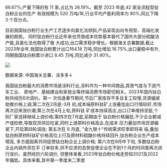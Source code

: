 66.67%;产量下降的有 11 家,占比为 26.19%。截至 2023 年底,42 家全流程型钛白粉企业的在产 有效规模为 520 万吨/年,行业平均产能利用率为 80%,同比下降 3 个百分点。

目前我国钛白粉行业生产工艺逐步向氯化法倾斜,产品呈现出向专用型、高端化发展的趋势。 同时钛白粉行业近年来也凭借成本优势基本替代了国外大部分硫酸法产能,且氯化法也取得了极 大成功,出口需求稳步增长。根据海关总署数据,截止2023年全年,我国钛白粉累计出口164.18 万吨,同比增加 16.75%,出口量稳中有升,同期我国钛白粉累计进口 8.45 万吨,同比减少 31.40%。

![](_page_0_Figure_2.jpeg)

数据来源: 中国海关总署、涂多多↓

我国钛白粉最大的消费市场是涂料行业,涂料作为一种中间商品,其景气度与下游汽车工业、 房地产、基础建设和家居业等终端消费市场密切相关。2023年国内钛白粉共经历6次调价。第一 次恰逢春节期间,节后厂家库存不多且复工较慢,货源偏紧助推价格上调;第二次在2月底-3月 初,成本端原料钛矿上涨叠加出口行情较好,市场再次迎来涨价潮;第三次在4月上旬,原料钛 矿成本持续高企,出口订单维持坚挺,个别厂家选择继续上调价格;第四次在7月底,前期由于 钛白粉价格偏低,不少企业都减产或检修,导致现货供应吃紧,同时上游原料价格高企,在成本 压力叠加市场货源偏紧下,开启第四轮调涨; 第五次在 8 月底, "金九银十"传统需求旺季即将来 临,叠加钛白粉原材料钛矿价格高位上行及原材料硫酸价格持续回升,钛白粉企业生产成本增高, 多方面因素共同促使钛白粉企业上调价格; 第六次在9月中下旬, 多数钛白粉企业内销外贸在手 订单较多,供不应求的态势促使企业在不到1个月的时间里再次进行涨价。虽然经历六轮调价, 但整体来看,2023年钛白粉价格走势较2021及2022年偏低。具体来看,其中第一季度末二季度